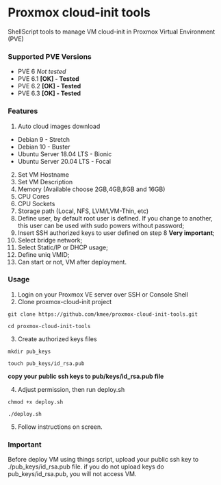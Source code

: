 # Proxmox cloud-init tools
ShellScript tools to manage VM cloud-init in Proxmox Virtual Environment (PVE)

### Supported PVE Versions
- PVE 6 *Not tested*
- PVE 6.1 **[OK] - Tested**
- PVE 6.2 **[OK] - Tested**
- PVE 6.3 **[OK] - Tested**

### Features
1. Auto cloud images download
- Debian 9 - Stretch
- Debian 10 - Buster
- Ubuntu Server 18.04 LTS - Bionic
- Ubuntu Server 20.04 LTS - Focal
2. Set VM Hostname
3. Set VM Description
4. Memory (Available choose 2GB,4GB,8GB and 16GB)
5. CPU Cores
6. CPU Sockets
7. Storage path (Local, NFS, LVM/LVM-Thin, etc)
8. Define user, by default root user is defined. If you change to another, this user can be used with sudo powers without password;
9. Insert SSH authorized keys to user defined on step 8 **Very important**;
10. Select bridge network;
11. Select Static/IP or DHCP usage;
12. Define uniq VMID;
13. Can start or not, VM after deployment.

### Usage
1. Login on your Proxmox VE server over SSH or Console Shell
2. Clone proxmox-cloud-init project
```
git clone https://github.com/kmee/proxmox-cloud-init-tools.git
```
```
cd proxmox-cloud-init-tools
```
3. Create authorized keys files
```
mkdir pub_keys
```
```
touch pub_keys/id_rsa.pub
```
**copy your public ssh keys to pub/keys/id_rsa.pub file**

4. Adjust permission, then run deploy.sh
```
chmod +x deploy.sh
```
```
./deploy.sh
```
5. Follow instructions on screen.

### Important
Before deploy VM using things script, upload your public ssh key to ./pub_keys/id_rsa.pub file.
if you do not upload keys do pub_keys/id_rsa.pub, you will not access VM.
